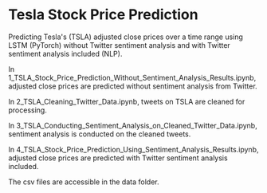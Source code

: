 # Tesla Stock Price Prediction
Predicting Tesla's (TSLA) adjusted close prices over a time range using LSTM (PyTorch) without Twitter sentiment analysis and with Twitter sentiment analysis included (NLP).

In 1_TSLA_Stock_Price_Prediction_Without_Sentiment_Analysis_Results.ipynb, adjusted close prices are predicted without sentiment analysis from Twitter.

In 2_TSLA_Cleaning_Twitter_Data.ipynb, tweets on TSLA are cleaned for processing.

In 3_TSLA_Conducting_Sentiment_Analysis_on_Cleaned_Twitter_Data.ipynb, sentiment analysis is conducted on the cleaned tweets.

In 4_TSLA_Stock_Price_Prediction_Using_Sentiment_Analysis_Results.ipynb, adjusted close prices are predicted with Twitter sentiment analysis included.

The csv files are accessible in the data folder.
